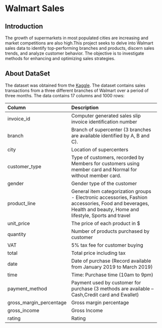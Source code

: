 # Walmart Sales

## Introduction

The growth of supermarkets in most populated cities are increasing and market competitions are also high.This project seeks to delve into Walmart sales data to identify top-performing branches and products, discern sales trends, and analyze customer behavior. The objective is to investigate methods for enhancing and optimizing sales strategies.

## About DataSet

The dataset was obtained from the [Kaggle](https://www.kaggle.com/datasets/aungpyaeap/supermarket-sales?utm_medium=social&utm_campaign=kaggle-dataset-share&utm_source=twitter). The dataset contains sales transactions from a three different branches of Walmart over a period of three months. The data contains 17 columns and 1000 rows:



| Column                  | Description                             
| :---------------------- | :--------------------------------------------------------- | 
| invoice_id              | Computer generated sales slip invoice identification number
| branch                  | Branch of supercenter (3 branches are available identified by A, B and C). |                     
| city                    | Location of supercenters            |   
| customer_type           | Type of customers, recorded by Members for customers using member card and Normal for without member card.
| gender                  | Gender type of the customer   |  
| product_line            | General item categorization groups - Electronic accessories, Fashion accessories, Food and beverages, Health and beauty, Home and lifestyle, Sports and travel
| unit_price              | The price of each product in $             |
| quantity                | Number of products purchased by customer       |           
| VAT                     | 5% tax fee for customer buying   |
| total                   | Total price including tax         |  
| date                    | Date of purchase (Record available from January 2019 to March 2019) |        
| time                    | Time: Purchase time (10am to 9pm) |     
| payment_method          | Payment used by customer for purchase (3 methods are available – Cash,Credit card and Ewallet) | | cogs                    | Cost of goods sold                      |  
| gross_margin_percentage | Gross margin percentage                 |   
| gross_income            | Gross Income                            | 
| rating                  | Rating                                  | 


